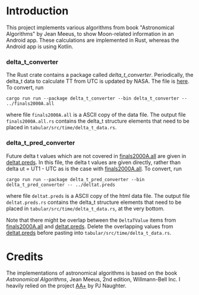 # Introduction

This project implements various algorithms from book "Astronomical Algorithms" by Jean Meeus, to show
Moon-related information in an Android app.
These calculations are implemented in Rust, whereas the Android app is using Kotlin.

### delta_t_converter

The Rust crate contains a package called *delta_t_converter*.
Periodically, the delta_t data to calculate TT from UTC is updated
by NASA. The file is [here](https://cddis.nasa.gov/archive/products/iers/finals2000A.all).
To convert, run

```
cargo run run --package delta_t_converter --bin delta_t_converter -- ../finals2000A.all
```
where file ```finals2000A.all``` is a ASCII copy of the data file.
The output file ```finals2000A.all.rs``` contains the delta_t structure elements that need
to be placed in ```tabular/src/time/delta_t_data.rs```.

### delta_t_pred_converter

Future delta t values which are not covered in [finals2000A.all](https://cddis.nasa.gov/archive/products/iers/finals2000A.all)
are given in [deltat.preds](https://cddis.nasa.gov/archive/products/iers/deltat.preds).
In this file, the delta t values are given directly, rather than delta ut = UT1 - UTC as is the case
with [finals2000A.all](https://cddis.nasa.gov/archive/products/iers/finals2000A.all).
To convert, run
```
cargo run run --package delta_t_pred_converter --bin delta_t_pred_converter -- ../deltat.preds
```
where file ```deltat.preds``` is a ASCII copy of the html data file.
The output file ```deltat.preds.rs``` contains the delta_t structure elements that need
to be placed in ```tabular/src/time/delta_t_data.rs```, at the very bottom.

Note that there might be overlap between the ```DeltaTValue``` items from
[finals2000A.all](https://cddis.nasa.gov/archive/products/iers/finals2000A.all)
and [deltat.preds](https://cddis.nasa.gov/archive/products/iers/deltat.preds). Delete the
overlapping values from [deltat.preds](https://cddis.nasa.gov/archive/products/iers/deltat.preds)
before pasting into ```tabular/src/time/delta_t_data.rs```.

# Credits

The implementations of astronomical algorithms is based on the book *Astronomical Algorithms*, Jean Meeus,
2nd edition, Willmann-Bell Inc.
I heavily relied on the project [AA+](http://www.naughter.com/aa.html) by PJ Naughter.
